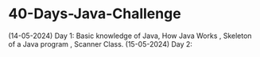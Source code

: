 # 40-Days-Java-Challenge
(14-05-2024) Day 1: Basic knowledge of Java, How Java Works , Skeleton of a Java program , Scanner Class.
(15-05-2024) Day 2:
